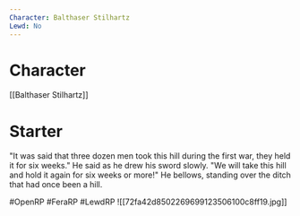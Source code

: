 ```yaml
---
Character: Balthaser Stilhartz
Lewd: No
---
```

# Character
[[Balthaser Stilhartz]]

# Starter
"It was said that three dozen men took this hill during the first war, they held it for six weeks." He said as he drew his sword slowly. "We will take this hill and hold it again for six weeks or more!" He bellows, standing over the ditch that had once been a hill.

#OpenRP #FeraRP #LewdRP
![[72fa42d8502269699123506100c8ff19.jpg]]